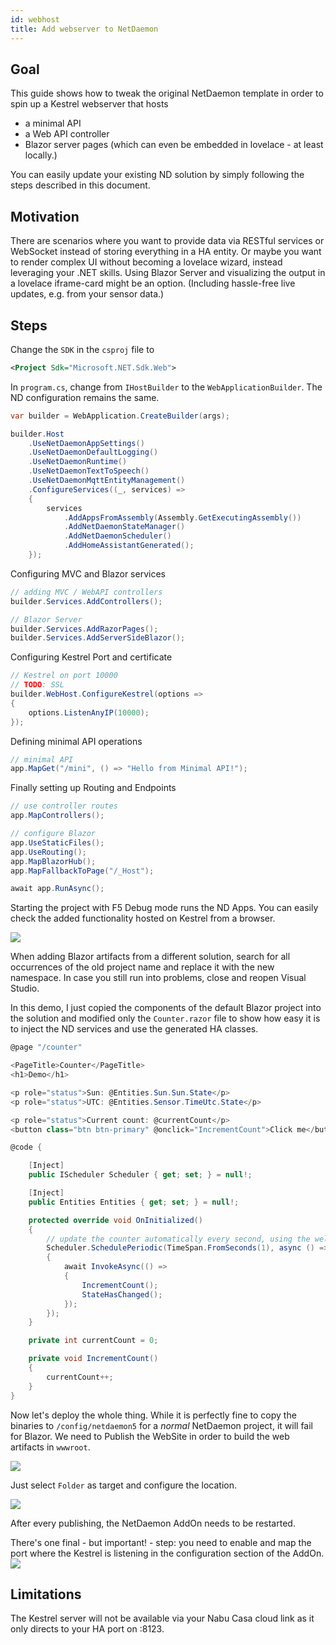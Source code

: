 ```yaml
---
id: webhost
title: Add webserver to NetDaemon
---
```


## Goal

This guide shows how to tweak the original NetDaemon template in order to spin up a Kestrel webserver that hosts
- a minimal API
- a Web API controller
- Blazor server pages (which can even be embedded in lovelace - at least locally.)

You can easily update your existing ND solution by simply following the steps described in this document.

## Motivation
There are scenarios where you want to provide data via RESTful services or WebSocket instead of storing everything in a HA entity.
Or maybe you want to render complex UI without becoming a lovelace wizard, instead leveraging your .NET skills. 
Using Blazor Server and visualizing the output in a lovelace iframe-card might be an option. (Including hassle-free live updates, e.g. from your sensor data.)

## Steps

Change the `SDK` in the `csproj` file to 
```xml
<Project Sdk="Microsoft.NET.Sdk.Web">
```

In `program.cs`, change from `IHostBuilder` to the `WebApplicationBuilder`.
The ND configuration remains the same.

```csharp
var builder = WebApplication.CreateBuilder(args);

builder.Host
    .UseNetDaemonAppSettings()
    .UseNetDaemonDefaultLogging()
    .UseNetDaemonRuntime()
    .UseNetDaemonTextToSpeech()
    .UseNetDaemonMqttEntityManagement()
    .ConfigureServices((_, services) =>
    {
        services
            .AddAppsFromAssembly(Assembly.GetExecutingAssembly())
            .AddNetDaemonStateManager()
            .AddNetDaemonScheduler()
            .AddHomeAssistantGenerated();
    });
```

Configuring MVC and Blazor services
```csharp
// adding MVC / WebAPI controllers
builder.Services.AddControllers();

// Blazor Server
builder.Services.AddRazorPages();
builder.Services.AddServerSideBlazor();
```
Configuring Kestrel Port and certificate
```csharp
// Kestrel on port 10000
// TODO: SSL
builder.WebHost.ConfigureKestrel(options =>
{
    options.ListenAnyIP(10000);
});
```
Defining minimal API operations
```csharp
// minimal API
app.MapGet("/mini", () => "Hello from Minimal API!");
```
Finally setting up Routing and Endpoints
```csharp
// use controller routes
app.MapControllers();

// configure Blazor
app.UseStaticFiles();
app.UseRouting();
app.MapBlazorHub();
app.MapFallbackToPage("/_Host");

await app.RunAsync();
```

Starting the project with F5 Debug mode runs the ND Apps.
You can easily check the added functionality hosted on Kestrel from a browser.

![](/img/docs/tutorials/webhost_1_output.png)

When adding Blazor artifacts from a different solution, search for all occurrences of the old project name and replace it with the new namespace.
In case you still run into problems, close and reopen Visual Studio.

In this demo, I just copied the components of the default Blazor project into the solution and modified only the `Counter.razor` file to show 
how easy it is to inject the ND services and use the generated HA classes.
```csharp
@page "/counter"

<PageTitle>Counter</PageTitle>
<h1>Demo</h1>

<p role="status">Sun: @Entities.Sun.Sun.State</p>
<p role="status">UTC: @Entities.Sensor.TimeUtc.State</p>

<p role="status">Current count: @currentCount</p>
<button class="btn btn-primary" @onclick="IncrementCount">Click me</button>

@code {

    [Inject]
    public IScheduler Scheduler { get; set; } = null!;

    [Inject]
    public Entities Entities { get; set; } = null!;

    protected override void OnInitialized()
    {
        // update the counter automatically every second, using the wellknown IScheduler
        Scheduler.SchedulePeriodic(TimeSpan.FromSeconds(1), async () =>
        {
            await InvokeAsync(() =>
            {
                IncrementCount();
                StateHasChanged();
            });
        });
    }

    private int currentCount = 0;

    private void IncrementCount()
    {
        currentCount++;
    }
}
```

Now let's deploy the whole thing. 
While it is perfectly fine to copy the binaries to `/config/netdaemon5` for a _normal_ NetDaemon project, it will fail for Blazor.
We need to Publish the WebSite in order to build the web artifacts in `wwwroot`.

![](/img/docs/tutorials/webhost_2_publish.png)

Just select `Folder` as target and configure the location.

![](/img/docs/tutorials/webhost_3_publish_dlg.png)


After every publishing, the NetDaemon AddOn needs to be restarted.

There's one final - but important! - step: you need to enable and map the port where the Kestrel is listening in the configuration section of the AddOn.
![](/img/docs/tutorials/webhost_4_port.png)

## Limitations
The Kestrel server will not be available via your Nabu Casa cloud link as it only directs to your HA port on :8123.
